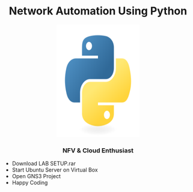<h1 align="center">Network Automation Using Python</h1>
<p align="center"> <img src="https://raw.githubusercontent.com/devicons/devicon/master/icons/python/python-original.svg" alt="Dharma" height="300" width="220" /> </a>
<h3 align="center">NFV & Cloud Enthusiast</h3>


- Download LAB SETUP.rar
- Start Ubuntu Server on Virtual Box
- Open GNS3 Project
- Happy Coding

